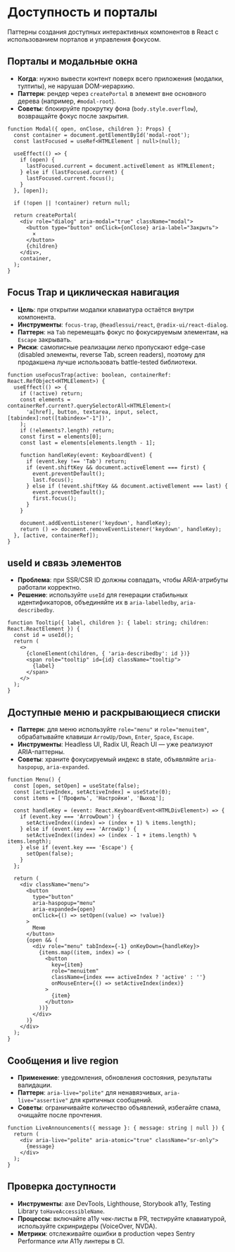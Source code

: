 # Доступность и порталы

Паттерны создания доступных интерактивных компонентов в React с использованием порталов и управления фокусом.

## Порталы и модальные окна

- **Когда**: нужно вывести контент поверх всего приложения (модалки, тултипы), не нарушая DOM-иерархию.
- **Паттерн**: рендер через `createPortal` в элемент вне основного дерева (например, `#modal-root`).
- **Советы**: блокируйте прокрутку фона (`body.style.overflow`), возвращайте фокус после закрытия.

```tsx
function Modal({ open, onClose, children }: Props) {
  const container = document.getElementById('modal-root');
  const lastFocused = useRef<HTMLElement | null>(null);

  useEffect(() => {
    if (open) {
      lastFocused.current = document.activeElement as HTMLElement;
    } else if (lastFocused.current) {
      lastFocused.current.focus();
    }
  }, [open]);

  if (!open || !container) return null;

  return createPortal(
    <div role="dialog" aria-modal="true" className="modal">
      <button type="button" onClick={onClose} aria-label="Закрыть">
        ×
      </button>
      {children}
    </div>,
    container,
  );
}
```

## Focus Trap и циклическая навигация

- **Цель**: при открытии модалки клавиатура остаётся внутри компонента.
- **Инструменты**: `focus-trap`, `@headlessui/react`, `@radix-ui/react-dialog`.
- **Паттерн**: на `Tab` перемещать фокус по фокусируемым элементам, на `Escape` закрывать.
- **Риски**: самописные реализации легко пропускают edge-case (disabled элементы, reverse Tab, screen readers), поэтому для продакшена лучше использовать battle-tested библиотеки.

```tsx
function useFocusTrap(active: boolean, containerRef: React.RefObject<HTMLElement>) {
  useEffect(() => {
    if (!active) return;
    const elements = containerRef.current?.querySelectorAll<HTMLElement>(
      'a[href], button, textarea, input, select, [tabindex]:not([tabindex="-1"])',
    );
    if (!elements?.length) return;
    const first = elements[0];
    const last = elements[elements.length - 1];

    function handleKey(event: KeyboardEvent) {
      if (event.key !== 'Tab') return;
      if (event.shiftKey && document.activeElement === first) {
        event.preventDefault();
        last.focus();
      } else if (!event.shiftKey && document.activeElement === last) {
        event.preventDefault();
        first.focus();
      }
    }

    document.addEventListener('keydown', handleKey);
    return () => document.removeEventListener('keydown', handleKey);
  }, [active, containerRef]);
}
```

## useId и связь элементов

- **Проблема**: при SSR/CSR ID должны совпадать, чтобы ARIA-атрибуты работали корректно.
- **Решение**: используйте `useId` для генерации стабильных идентификаторов, объединяйте их в `aria-labelledby`, `aria-describedby`.

```tsx
function Tooltip({ label, children }: { label: string; children: React.ReactElement }) {
  const id = useId();
  return (
    <>
      {cloneElement(children, { 'aria-describedby': id })}
      <span role="tooltip" id={id} className="tooltip">
        {label}
      </span>
    </>
  );
}
```

## Доступные меню и раскрывающиеся списки

- **Паттерн**: для меню используйте `role="menu"` и `role="menuitem"`, обрабатывайте клавиши `ArrowUp/Down`, `Enter`, `Space`, `Escape`.
- **Инструменты**: Headless UI, Radix UI, Reach UI — уже реализуют ARIA-паттерны.
- **Советы**: храните фокусируемый индекс в state, объявляйте `aria-haspopup`, `aria-expanded`.

```tsx
function Menu() {
  const [open, setOpen] = useState(false);
  const [activeIndex, setActiveIndex] = useState(0);
  const items = ['Профиль', 'Настройки', 'Выход'];

  const handleKey = (event: React.KeyboardEvent<HTMLDivElement>) => {
    if (event.key === 'ArrowDown') {
      setActiveIndex((index) => (index + 1) % items.length);
    } else if (event.key === 'ArrowUp') {
      setActiveIndex((index) => (index - 1 + items.length) % items.length);
    } else if (event.key === 'Escape') {
      setOpen(false);
    }
  };

  return (
    <div className="menu">
      <button
        type="button"
        aria-haspopup="menu"
        aria-expanded={open}
        onClick={() => setOpen((value) => !value)}
      >
        Меню
      </button>
      {open && (
        <div role="menu" tabIndex={-1} onKeyDown={handleKey}>
          {items.map((item, index) => (
            <button
              key={item}
              role="menuitem"
              className={index === activeIndex ? 'active' : ''}
              onMouseEnter={() => setActiveIndex(index)}
            >
              {item}
            </button>
          ))}
        </div>
      )}
    </div>
  );
}
```

## Сообщения и live region

- **Применение**: уведомления, обновления состояния, результаты валидации.
- **Паттерн**: `aria-live="polite"` для ненавязчивых, `aria-live="assertive"` для критичных сообщений.
- **Советы**: ограничивайте количество объявлений, избегайте спама, очищайте после прочтения.

```tsx
function LiveAnnouncements({ message }: { message: string | null }) {
  return (
    <div aria-live="polite" aria-atomic="true" className="sr-only">
      {message}
    </div>
  );
}
```

## Проверка доступности

- **Инструменты**: axe DevTools, Lighthouse, Storybook a11y, Testing Library `toHaveAccessibleName`.
- **Процессы**: включайте a11y чек-листы в PR, тестируйте клавиатурой, используйте скринридеры (VoiceOver, NVDA).
- **Метрики**: отслеживайте ошибки в production через Sentry Performance или A11y линтеры в CI.
